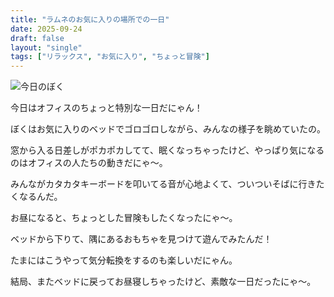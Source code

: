 ```yaml
---
title: "ラムネのお気に入りの場所での一日"
date: 2025-09-24
draft: false
layout: "single"
tags: ["リラックス", "お気に入り", "ちょっと冒険"]
---
```


![今日のぼく](/images/cat-2025-09-24T12-06-05.jpg)

今日はオフィスのちょっと特別な一日だにゃん！

ぼくはお気に入りのベッドでゴロゴロしながら、みんなの様子を眺めていたの。 

窓から入る日差しがポカポカしてて、眠くなっちゃったけど、やっぱり気になるのはオフィスの人たちの動きだにゃ〜。

みんながカタカタキーボードを叩いてる音が心地よくて、ついついそばに行きたくなるんだ。

お昼になると、ちょっとした冒険もしたくなったにゃ〜。 

ベッドから下りて、隅にあるおもちゃを見つけて遊んでみたんだ！

たまにはこうやって気分転換をするのも楽しいだにゃん。 

結局、またベッドに戻ってお昼寝しちゃったけど、素敵な一日だったにゃ〜。